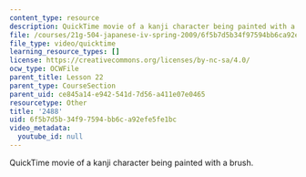 ```yaml
---
content_type: resource
description: QuickTime movie of a kanji character being painted with a brush.
file: /courses/21g-504-japanese-iv-spring-2009/6f5b7d5b34f97594bb6ca92efe5fe1bc_2488.mov
file_type: video/quicktime
learning_resource_types: []
license: https://creativecommons.org/licenses/by-nc-sa/4.0/
ocw_type: OCWFile
parent_title: Lesson 22
parent_type: CourseSection
parent_uid: ce845a14-e942-541d-7d56-a411e07e0465
resourcetype: Other
title: '2488'
uid: 6f5b7d5b-34f9-7594-bb6c-a92efe5fe1bc
video_metadata:
  youtube_id: null
---
```

QuickTime movie of a kanji character being painted with a brush.